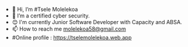 - 👋 Hi, I’m #Tsele Molelekoa
- 🌱 I’m a certified cyber security.
- 😊 I'm currently Junior Software Developer with Capacity and ABSA.
- 📫 How to reach me molelekoa58@gmail.com
- #Online profile : https://tselemolelekoa.web.app
